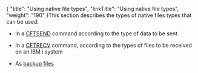{
    "title": "Using native file types",
    "linkTitle": "Using native file types",
    "weight": "190"
}This section describes the types of native files types that can be used:

-   In a [CFTSEND](send_mode) command according to the type of data to be sent
-   In a [CFTRECV](receive_mode) command, according to the types of files to be received on an IBM i system
-   As [backup files](backup_files)
